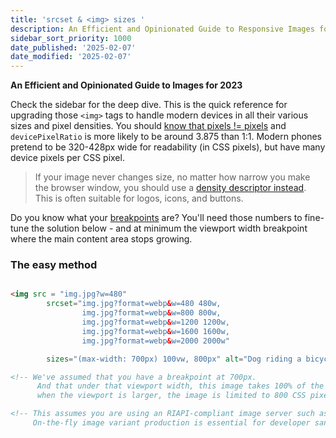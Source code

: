 ```yaml
---
title: 'srcset & <img> sizes '
description: An Efficient and Opinionated Guide to Responsive Images for 2023
sidebar_sort_priority: 1000
date_published: '2025-02-07'
date_modified: '2025-02-07'
---
```


**An Efficient and Opinionated Guide to Images for 2023**

Check the sidebar for the deep dive. This is the quick reference for upgrading those `<img>` tags to handle modern devices in all their various sizes and pixel densities. You should [know that pixels != pixels](/en/pixels-not-pixels) and `devicePixelRatio` is more likely to be around 3.875 than 1:1. Modern phones pretend to be 320-428px wide for readability (in CSS pixels), but have many device pixels per CSS pixel.

> If your image never changes size, no matter how narrow you make the browser window, you should use a [density descriptor instead](/en/density-descriptors). This is often suitable for logos, icons, and buttons.

Do you know what your [breakpoints](/en/breakpoints) are? You'll need those numbers to fine-tune the solution below - and at minimum the viewport width breakpoint where the main content area stops growing.


### The easy method

```html

<img src = "img.jpg?w=480" 
        srcset="img.jpg?format=webp&w=480 480w, 
                img.jpg?format=webp&w=800 800w, 
                img.jpg?format=webp&w=1200 1200w, 
                img.jpg?format=webp&w=1600 1600w, 
                img.jpg?format=webp&w=2000 2000w"

        sizes="(max-width: 700px) 100vw, 800px" alt="Dog riding a bicycle" />

<!-- We've assumed that you have a breakpoint at 700px. 
      And that under that viewport width, this image takes 100% of the width, but
      when the viewport is larger, the image is limited to 800 CSS pixels -->

<!-- This assumes you are using an RIAPI-compliant image server such as Imageflow. 
     On-the-fly image variant production is essential for developer sanity. -->
```
